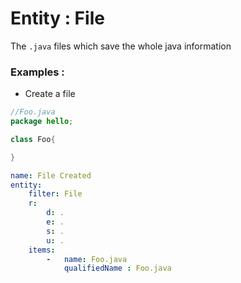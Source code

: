 # Entity : File
The `.java` files which save the whole java information
### Examples : 
- Create a file
```java
//Foo.java
package hello;

class Foo{

}
```
```yaml
name: File Created
entity:
    filter: File
    r:
        d: .
        e: .
        s: .
        u: .
    items:
        -   name: Foo.java
            qualifiedName : Foo.java
```
